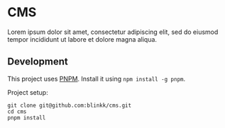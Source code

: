 # CMS

Lorem ipsum dolor sit amet, consectetur adipiscing elit, sed do eiusmod tempor
incididunt ut labore et dolore magna aliqua.

## Development

This project uses [PNPM](https://pnpm.io/). Install it using `npm install -g pnpm`.

Project setup:

```
git clone git@github.com:blinkk/cms.git
cd cms
pnpm install
```
